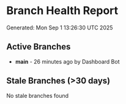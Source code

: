 # Branch Health Report
Generated: Mon Sep  1 13:26:30 UTC 2025

## Active Branches
- **main** - 26 minutes ago by Dashboard Bot

## Stale Branches (>30 days)
No stale branches found
